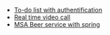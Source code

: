 - [To-do list with authentification](https://github.com/vacu9708/Web-development/tree/main/side%20projects/To-do%20list%20with%20authentification)
- [Real time video call](https://github.com/vacu9708/Web-development/tree/main/side%20projects/Real%20time%20video%20calll)
- [MSA Beer service with spring](https://github.com/vacu9708/Web-development/tree/main/side%20projects/MSA%20beer%20service%20with%20spring)

